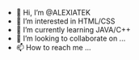 - 👋 Hi, I’m @ALEXIATEK
- 👀 I’m interested in HTML/CSS
- 🌱 I’m currently learning JAVA/C++
- 💞️ I’m looking to collaborate on ...
- 📫 How to reach me ...

<!---
ALEXIATEK/ALEXIATEK is a ✨ special ✨ repository because its `README.md` (this file) appears on your GitHub profile.
You can click the Preview link to take a look at your changes.
--->
